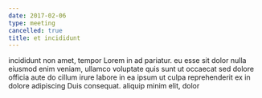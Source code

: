 ```yaml
---
date: 2017-02-06
type: meeting
cancelled: true
title: et incididunt
---
```

incididunt non amet, tempor Lorem in ad pariatur. eu esse sit dolor nulla eiusmod enim veniam, ullamco voluptate quis sunt ut occaecat sed dolore officia aute do cillum irure labore in ea ipsum ut culpa reprehenderit ex in dolore adipiscing Duis consequat. aliquip minim elit, dolor
